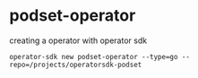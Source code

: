 # podset-operator

creating a operator with operator sdk

```
operator-sdk new podset-operator --type=go --repo=/projects/operatorsdk-podset

```

